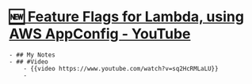 # [🆕 Feature Flags for Lambda, using AWS AppConfig - YouTube](https://www.youtube.com/watch?v=sq2HcRMLaLU)
	- ## My Notes
	- ## #Video
		- {{video https://www.youtube.com/watch?v=sq2HcRMLaLU}}
		-